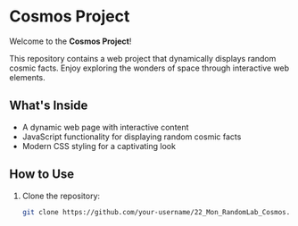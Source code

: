 # Cosmos Project

Welcome to the **Cosmos Project**!

This repository contains a web project that dynamically displays random cosmic facts. Enjoy exploring the wonders of space through interactive web elements.

## What's Inside
- A dynamic web page with interactive content
- JavaScript functionality for displaying random cosmic facts
- Modern CSS styling for a captivating look

## How to Use

1. Clone the repository:
   ```bash
   git clone https://github.com/your-username/22_Mon_RandomLab_Cosmos.git
